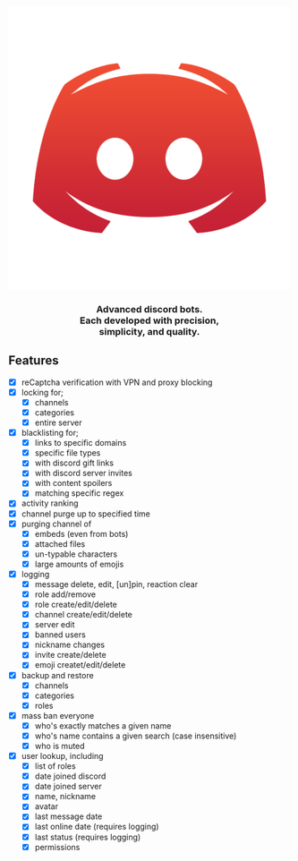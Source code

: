 ![Fire](https://raw.githubusercontent.com/Meoji/Discord-Bots/master/Discordo.png?raw=true)


<h3 align="center">Advanced discord bots.<br>
Each developed with precision,<br>
simplicity, and quality.</h3>

## Features
 - [x] reCaptcha verification with VPN and proxy blocking
 - [x] locking for;
    - [x] channels
    - [x] categories
    - [x] entire server
 - [x] blacklisting for;
    - [x] links to specific domains
    - [x] specific file types
    - [x] with discord gift links
    - [x] with discord server invites
    - [x] with content spoilers
    - [x] matching specific regex
 - [x] activity ranking
 - [x] channel purge up to specified time
 - [x] purging channel of
    - [x] embeds (even from bots)
    - [x] attached files
    - [x] un-typable characters
    - [x] large amounts of emojis
 - [x] logging
    - [x] message delete, edit, \[un]pin, reaction clear
    - [x] role add/remove
    - [x] role create/edit/delete
    - [x] channel create/edit/delete
    - [x] server edit
    - [x] banned users
    - [x] nickname changes
    - [x] invite create/delete
    - [x] emoji createt/edit/delete
 - [x] backup and restore
    - [x] channels
    - [x] categories
    - [x] roles
 - [x] mass ban everyone
    - [x] who's exactly matches a given name
    - [x] who's name contains a given search (case insensitive)
    - [x] who is muted
 - [x] user lookup, including
    - [x] list of roles
    - [x] date joined discord
    - [x] date joined server
    - [x] name, nickname
    - [x] avatar
    - [x] last message date
    - [x] last online date (requires logging)
    - [x] last status (requires logging)
    - [x] permissions
